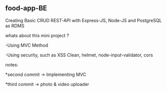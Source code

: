 ## food-app-BE

Creating Basic CRUD REST-API with Express-JS, Node-JS and PostgreSQL as RDMS

whats about this mini project ?

  -Using MVC Method
  
  -Using security, such as XSS Clean, helmet, node-input-validator, cors

notes:

*second commit -> Implementing MVC

*third commit -> photo & video uploader
